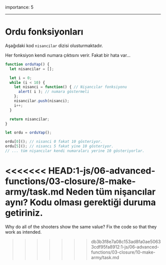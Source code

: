 importance: 5

---

# Ordu fonksiyonları

Aşağıdaki kod `nisancilar` dizisi olusturmaktadır.

Her fonksiyon kendi numara çıktısını verir. Fakat bir hata var...


```js run
function orduYap() {
  let nisancilar = [];

  let i = 0;
  while (i < 10) {
    let nisanci = function() { // Nişancılar fonksiyonu
      alert( i ); // numara göstermeli
    };
    nisancilar.push(nisanci);
    i++;
  }

  return nisancilar;
}

let ordu = orduYap();

ordu[0](); // nisanci 0 fakat 10 gösteriyor.
ordu[5](); // nisancı 5 fakat yine 10 gösteriyor.
// ... tüm nişancılar kendi numaraları yerine 10 gösteriyorlar.
```
<<<<<<< HEAD:1-js/06-advanced-functions/03-closure/8-make-army/task.md
Neden tüm nişancılar aynı? Kodu olması gerektiği duruma getiriniz.
=======

Why do all of the shooters show the same value? Fix the code so that they work as intended.

>>>>>>> db3b3f8e7a08c153ad8fa0ae50633cdf95fa8912:1-js/06-advanced-functions/03-closure/10-make-army/task.md
